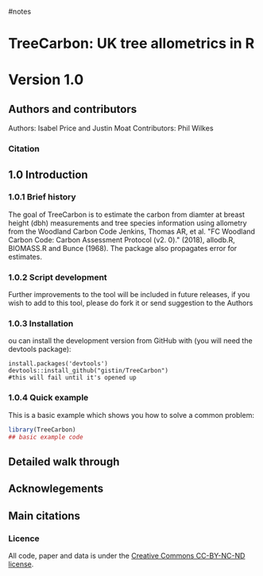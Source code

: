 #notes

# TreeCarbon: UK tree allometrics in R
# Version 1.0
## Authors and contributors
Authors: Isabel Price and Justin Moat
Contributors: Phil Wilkes
### Citation


## 1.0 Introduction

### 1.0.1 Brief history

<!-- badges: start -->
<!-- badges: end -->

The goal of TreeCarbon is to estimate the carbon from diamter at breast height (dbh) measurements and tree species information using allometry from the Woodland Carbon Code Jenkins, Thomas AR, et al. "FC Woodland Carbon Code: Carbon Assessment Protocol (v2. 0)." (2018), allodb.R, BIOMASS.R and Bunce (1968). The package also propagates error for estimates.

### 1.0.2	Script development  

Further improvements to the tool will be included in future releases, if you wish to add to this tool, please do fork it or send suggestion to the Authors

### 1.0.3 Installation

ou can install the development version from GitHub with (you will need the devtools package):

```
install.packages('devtools')
devtools::install_github("gistin/TreeCarbon")
#this will fail until it's opened up
```

### 1.0.4 Quick example

This is a basic example which shows you how to solve a common problem:

``` r
library(TreeCarbon)
## basic example code
```
## Detailed walk through

## Acknowlegements

## Main citations

### Licence

All code, paper and data is under the [Creative Commons CC-BY-NC-ND license](https://creativecommons.org/licenses/by-nc-nd/2.0/).


